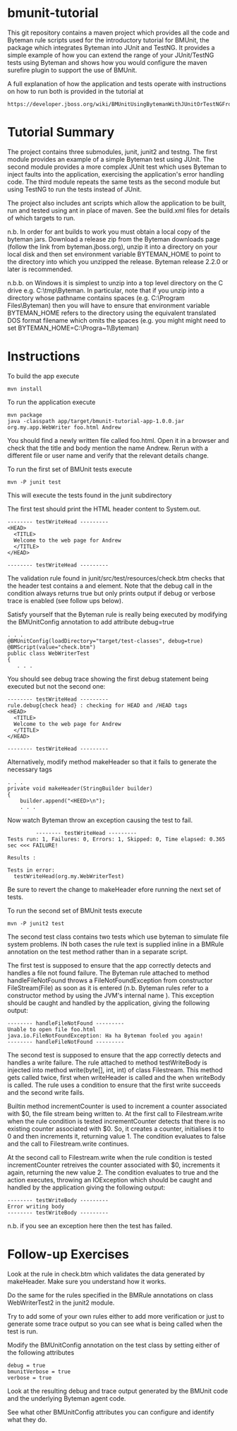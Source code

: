 bmunit-tutorial
===============

This git repository contains a maven project which provides all the code
and Byteman rule scripts used for the introductory tutorial for BMUnit,
the package which integrates Byteman into JUnit and TestNG. It provides
a simple example of how you can extend the range of your JUnit/TestNG tests
using Byteman and shows how you would configure the maven surefire plugin to
support the use of BMUnit.

A full explanation of how the application and tests operate with
instructions on how to run both is provided in the tutorial at

    https://developer.jboss.org/wiki/BMUnitUsingBytemanWithJUnitOrTestNGFromMavenAndAnt#top

Tutorial Summary
================

The project contains three submodules, junit, junit2 and testng. The first
module provides an example of a simple Byteman test using JUnit. The second
module provides a more complex JUnit test which uses Byteman to inject faults
into the application, exercising the application's error handling code. The
third module repeats the same tests as the second module but using TestNG to
run the tests instead of JUnit.

The project also includes ant scripts which allow the application to be built,
run and tested using ant in place of maven. See the build.xml files for details
of which targets to run.

n.b. In order for ant builds to work you must obtain a local copy of the byteman
jars. Download a release zip from the Byteman downloads page (follow the link
from byteman.jboss.org), unzip it into a directory on your local disk and then
set environment variable BYTEMAN_HOME to point to the directory into which you
unzipped the release. Byteman release 2.2.0 or later is recommended.

n.b.b. on Windows it is simplest to unzip into a top level directory on the C
drive e.g. C:\tmp\Byteman. In particular, note that if you unzip into a directory
whose pathname contains spaces (e.g. C:\Program Files\Byteman) then you will
have to ensure that environment variable BYTEMAN_HOME refers to the directory
using the equivalent translated DOS format filename which omits the spaces
(e.g. you might might need to set BYTEMAN_HOME=C:\Progra~1\Byteman)

Instructions
============

To build the app execute

    mvn install

To run the application execute

    mvn package
    java -classpath app/target/bmunit-tutorial-app-1.0.0.jar org.my.app.WebWriter foo.html Andrew

You should find a newly written file called foo.html. Open it in a browser and
check that the title and body mention the name Andrew. Rerun with a different file or
user name and verify that the relevant details change.

To run the first set of BMUnit tests execute

    mvn -P junit test

This will execute the tests found in the junit subdirectory

The first test should print the HTML header content to System.out.

    -------- testWriteHead ---------
    <HEAD>
      <TITLE>
      Welcome to the web page for Andrew
      </TITLE>
    </HEAD>
    
    -------- testWriteHead ---------

The validation rule found in junit/src/test/resources/check.btm checks
that the header test contains a <HEAD> and </HEAD> element. Note that
the debug call in the condition always returns true but only prints
 output if debug or verbose trace is enabled (see follow ups below).

Satisfy yourself that the Byteman rule is really being executed by modifying
the BMUnitConfig annotation to add attribute debug=true

    . . .
    @BMUnitConfig(loadDirectory="target/test-classes", debug=true)
    @BMScript(value="check.btm")
    public class WebWriterTest
    {
       . . .
     
You should see debug trace showing the first debug statement being executed
but not the second one:

    -------- testWriteHead ---------
    rule.debug{check head} : checking for HEAD and /HEAD tags
    <HEAD>
      <TITLE>
      Welcome to the web page for Andrew
      </TITLE>
    </HEAD>
    
    -------- testWriteHead ---------

Alternatively, modify method makeHeader so that it fails to generate the
necessary tags

    . . .
    private void makeHeader(StringBuilder builder)
    {
        builder.append("<HEED>\n");
        . . .
        
Now watch Byteman throw an exception causing the test to fail.

             -------- testWriteHead ---------
    Tests run: 1, Failures: 0, Errors: 1, Skipped: 0, Time elapsed: 0.365 sec <<< FAILURE!
    
    Results :
    
    Tests in error: 
      testWriteHead(org.my.WebWriterTest)

Be sure to revert the change to makeHeader efore running the next set of tests.

To run the second set of BMUnit tests execute

    mvn -P junit2 test

The second test class contains two tests which use byteman to simulate file system
problems. IN both cases the rule text is supplied inline in a BMRule annotation on
the test method rather than in a separate script.

The first test is supposed to ensure that the app correctly detects and handles
a file not found failure. The Byteman rule attached to method handleFileNotFound
throws a FileNotFoundException from constructor FileStream(File) as soon as it
is entered (n.b. Byteman rules refer to a constructor method by using the JVM's
internal name <init>). This exception should be caught and handled by the application,
giving the following output:

    -------- handleFileNotFound ---------
    Unable to open file foo.html
    java.io.FileNotFoundException: Ha ha Byteman fooled you again!
    -------- handleFileNotFound ---------

The second test is supposed to ensure that the app correctly detects and handles
a write failure. The rule attached to method testWriteBody is injected into
method write(byte[], int, int) of class Filestream. This method gets called twice,
first when writeHeader is called and the when writeBody is called. The rule uses
a condition to ensure that the first write succeeds and the second write fails.

Builtin method incrementCounter is used to increment a counter associated with $0,
the file stream being written to. At the first call to Filestream.write when the rule
condition is tested incrementCounter detects that there is no existing counter
associated with $0. So, it creates a counter, initialises it to 0 and then increments
it, returning value 1. The condition evaluates to false and the call to Filestream.write
continues.

At the second call to Filestream.write  when the rule condition is tested incrementCounter
retreives the counter associated with $0, increments it again, returning the new value 2.
The condition evaluates to true and the action executes, throwing an IOException which
should be caught and handled by the application giving the following output:

    -------- testWriteBody ---------
    Error writing body
    -------- testWriteBody ---------

n.b. if you see an exception here then the test has failed.

Follow-up Exercises
===================

Look at the rule in check.btm which validates the data generated by
makeHeader. Make sure you understand how it works.

Do the same for the rules specified in the BMRule annotations on class
WebWriterTest2 in the junit2 module.

Try to add some of your own rules either to add more verification or just
to generate some trace output so you can see what is being called when
the test is run.

Modify the BMUnitConfig annotation on the test class by setting either of
the following attributes

    debug = true
    bmunitVerbose = true
    verbose = true

Look at the resulting debug and trace output generated by the BMUnit code
and the underlying Byteman agent code.

See what other BMUnitConfig attributes you can configure and identify what
they do.
